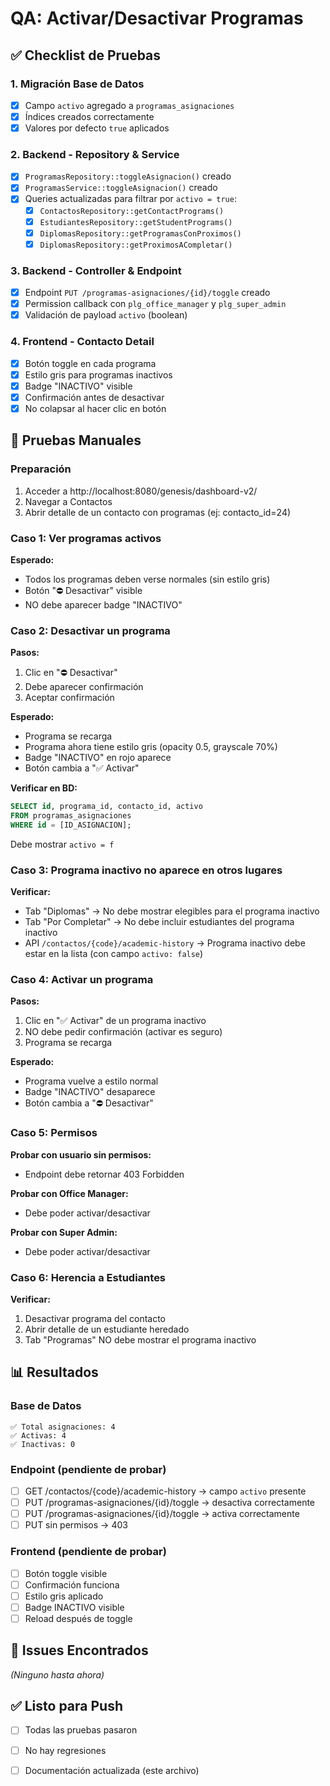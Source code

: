 # QA: Activar/Desactivar Programas

## ✅ Checklist de Pruebas

### 1. Migración Base de Datos
- [x] Campo `activo` agregado a `programas_asignaciones`
- [x] Índices creados correctamente
- [x] Valores por defecto `true` aplicados

### 2. Backend - Repository & Service
- [x] `ProgramasRepository::toggleAsignacion()` creado
- [x] `ProgramasService::toggleAsignacion()` creado
- [x] Queries actualizadas para filtrar por `activo = true`:
  - [x] `ContactosRepository::getContactPrograms()`
  - [x] `EstudiantesRepository::getStudentPrograms()`
  - [x] `DiplomasRepository::getProgramasConProximos()`
  - [x] `DiplomasRepository::getProximosACompletar()`

### 3. Backend - Controller & Endpoint
- [x] Endpoint `PUT /programas-asignaciones/{id}/toggle` creado
- [x] Permission callback con `plg_office_manager` y `plg_super_admin`
- [x] Validación de payload `activo` (boolean)

### 4. Frontend - Contacto Detail
- [x] Botón toggle en cada programa
- [x] Estilo gris para programas inactivos
- [x] Badge "INACTIVO" visible
- [x] Confirmación antes de desactivar
- [x] No colapsar al hacer clic en botón

## 🧪 Pruebas Manuales

### Preparación
1. Acceder a http://localhost:8080/genesis/dashboard-v2/
2. Navegar a Contactos
3. Abrir detalle de un contacto con programas (ej: contacto_id=24)

### Caso 1: Ver programas activos
**Esperado:**
- Todos los programas deben verse normales (sin estilo gris)
- Botón "⛔ Desactivar" visible
- NO debe aparecer badge "INACTIVO"

### Caso 2: Desactivar un programa
**Pasos:**
1. Clic en "⛔ Desactivar"
2. Debe aparecer confirmación
3. Aceptar confirmación

**Esperado:**
- Programa se recarga
- Programa ahora tiene estilo gris (opacity 0.5, grayscale 70%)
- Badge "INACTIVO" en rojo aparece
- Botón cambia a "✅ Activar"

**Verificar en BD:**
```sql
SELECT id, programa_id, contacto_id, activo 
FROM programas_asignaciones 
WHERE id = [ID_ASIGNACION];
```
Debe mostrar `activo = f`

### Caso 3: Programa inactivo no aparece en otros lugares
**Verificar:**
- Tab "Diplomas" → No debe mostrar elegibles para el programa inactivo
- Tab "Por Completar" → No debe incluir estudiantes del programa inactivo
- API `/contactos/{code}/academic-history` → Programa inactivo debe estar en la lista (con campo `activo: false`)

### Caso 4: Activar un programa
**Pasos:**
1. Clic en "✅ Activar" de un programa inactivo
2. NO debe pedir confirmación (activar es seguro)
3. Programa se recarga

**Esperado:**
- Programa vuelve a estilo normal
- Badge "INACTIVO" desaparece
- Botón cambia a "⛔ Desactivar"

### Caso 5: Permisos
**Probar con usuario sin permisos:**
- Endpoint debe retornar 403 Forbidden

**Probar con Office Manager:**
- Debe poder activar/desactivar

**Probar con Super Admin:**
- Debe poder activar/desactivar

### Caso 6: Herencia a Estudiantes
**Verificar:**
1. Desactivar programa del contacto
2. Abrir detalle de un estudiante heredado
3. Tab "Programas" NO debe mostrar el programa inactivo

## 📊 Resultados

### Base de Datos
```
✅ Total asignaciones: 4
✅ Activas: 4
✅ Inactivas: 0
```

### Endpoint (pendiente de probar)
- [ ] GET /contactos/{code}/academic-history → campo `activo` presente
- [ ] PUT /programas-asignaciones/{id}/toggle → desactiva correctamente
- [ ] PUT /programas-asignaciones/{id}/toggle → activa correctamente
- [ ] PUT sin permisos → 403

### Frontend (pendiente de probar)
- [ ] Botón toggle visible
- [ ] Confirmación funciona
- [ ] Estilo gris aplicado
- [ ] Badge INACTIVO visible
- [ ] Reload después de toggle

## 🐛 Issues Encontrados
_(Ninguno hasta ahora)_

## ✅ Listo para Push
- [ ] Todas las pruebas pasaron
- [ ] No hay regresiones
- [ ] Documentación actualizada (este archivo)

